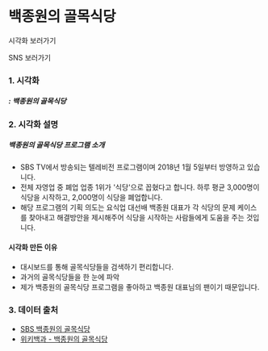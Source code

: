 # 백종원의 골목식당

시각화 보러가기

SNS 보러가기

### 1. 시각화
##### : 백종원의 골목식당

### 2. 시각화 설명

##### 백종원의 골목식당 프로그램 소개
  - SBS TV에서 방송되는 텔레비전 프로그램이며 2018년 1월 5일부터 방영하고 있습니다. 
  - 전체 자영업 중 폐업 업종 1위가 '식당'으로 꼽혔다고 합니다. 하루 평균 3,000명이 식당을 시작하고, 2,000명이 식당을 폐업합니다. 
  - 해당 프로그램의 기획 의도는 요식업 대선배 백종원 대표가 각 식당의 문제 케이스를 찾아내고 해결방안을 제시해주어 식당을 시작하는 사람들에게 도움을 주는 것입니다.

#### 시각화 만든 이유

- 대시보드를 통해 골목식당들을 검색하기 편리합니다.
- 과거의 골목식당들을 한 눈에 파악
- 제가 백종원의 골목식당 프로그램을 좋아하고 백종원 대표님의 팬이기 때문입니다.

### 3. 데이터 출처
- [SBS 백종원의 골목식당](https://programs.sbs.co.kr/enter/street/main)
- [위키백과 - 백종원의 골목식당](https://ko.wikipedia.org/wiki/%EB%B0%B1%EC%A2%85%EC%9B%90%EC%9D%98_%EA%B3%A8%EB%AA%A9%EC%8B%9D%EB%8B%B9)
